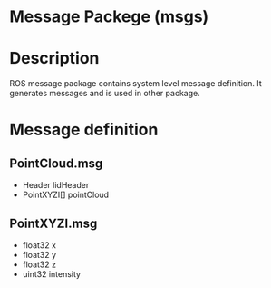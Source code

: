 # Message Packege (msgs)

# Description

ROS message package contains system level message definition.
It generates messages and is used in other package.

# Message definition

## PointCloud.msg
- Header lidHeader
- PointXYZI[] pointCloud

## PointXYZI.msg
- float32 x
- float32 y
- float32 z
- uint32  intensity 
